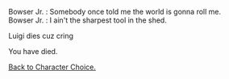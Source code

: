 Bowser Jr. : Somebody once told me the world is gonna roll me.    
Bowser Jr. : I ain't the sharpest tool in the shed.   

Luigi dies cuz cring

You have died.

[Back to Character Choice.](../../characterchoice.md)

